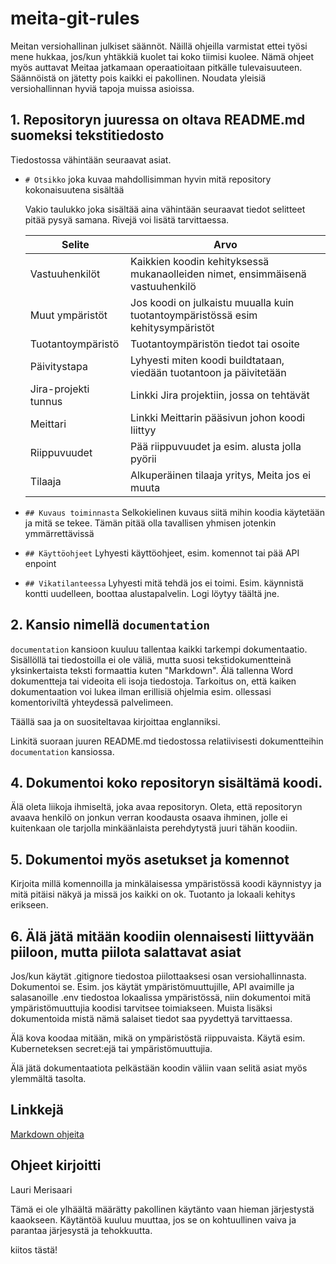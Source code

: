 # meita-git-rules

Meitan versiohallinan julkiset säännöt. Näillä ohjeilla varmistat ettei työsi mene hukkaa, jos/kun yhtäkkiä kuolet tai koko tiimisi kuolee.
Nämä ohjeet myös auttavat Meitaa jatkamaan operaatioitaan pitkälle tulevaisuuteen. Säännöistä on jätetty pois kaikki ei pakollinen. Noudata
yleisiä versiohallinnan hyviä tapoja muissa asioissa.

## 1. Repositoryn juuressa on oltava README.md suomeksi tekstitiedosto

  Tiedostossa vähintään seuraavat asiat.
    
  - `# Otsikko` joka kuvaa mahdollisimman hyvin mitä repository kokonaisuutena sisältää
    
    Vakio taulukko joka sisältää aina vähintään seuraavat tiedot selitteet pitää pysyä samana. Rivejä voi lisätä tarvittaessa.

      |Selite|Arvo|
      |-|-|
      | Vastuuhenkilöt       | Kaikkien koodin kehityksessä mukanaolleiden nimet, ensimmäisenä vastuuhenkilö|
      | Muut ympäristöt      | Jos koodi on julkaistu muualla kuin tuotantoympäristössä esim kehitysympäristöt |
      | Tuotantoympäristö    | Tuotantoympäristön tiedot tai osoite |
      | Päivitystapa         | Lyhyesti miten koodi buildtataan, viedään tuotantoon ja päivitetään |
      | Jira-projekti tunnus | Linkki Jira projektiin, jossa on tehtävät |
      | Meittari             | Linkki Meittarin pääsivun johon koodi liittyy |
      | Riippuvuudet         | Pää riippuvuudet ja esim. alusta jolla pyörii |
      | Tilaaja              | Alkuperäinen tilaaja yritys, Meita jos ei muuta |
  
  - `## Kuvaus toiminnasta`
    Selkokielinen kuvaus siitä mihin koodia käytetään ja mitä se tekee. Tämän pitää olla tavallisen yhmisen jotenkin ymmärrettävissä
  - `## Käyttöohjeet`
    Lyhyesti käyttöohjeet, esim. komennot tai pää API enpoint
  - `## Vikatilanteessa`
    Lyhyesti mitä tehdä jos ei toimi. Esim. käynnistä kontti uudelleen, boottaa alustapalvelin. Logi löytyy täältä jne.

## 2. Kansio nimellä `documentation`

   `documentation` kansioon kuuluu tallentaa kaikki tarkempi dokumentaatio. Sisällöllä tai tiedostoilla ei ole väliä, mutta suosi
   tekstidokumentteinä yksinkertaista teksti formaattia kuten "Markdown". Älä tallenna Word dokumentteja tai videoita eli isoja
   tiedostoja. Tarkoitus on, että kaiken dokumentaation voi lukea ilman erillisiä ohjelmia esim. ollessasi komentoriviltä
   yhteydessä palvelimeen.

   Täällä saa ja on suositeltavaa kirjoittaa englanniksi.

   Linkitä suoraan juuren README.md tiedostossa relatiivisesti dokumentteihin `documentation` kansiossa.

## 4. Dokumentoi koko repositoryn sisältämä koodi.

   Älä oleta liikoja ihmiseltä, joka avaa repositoryn. Oleta, että repositoryn avaava henkilö on jonkun verran koodausta osaava
   ihminen, jolle ei kuitenkaan ole tarjolla minkäänlaista perehdytystä juuri tähän koodiin.

## 5. Dokumentoi myös asetukset ja komennot

   Kirjoita millä komennoilla ja minkälaisessa ympäristössä koodi käynnistyy ja mitä pitäisi näkyä ja missä jos kaikki on ok.
   Tuotanto ja lokaali kehitys erikseen.
   
## 6. Älä jätä mitään koodiin olennaisesti liittyvään piiloon, mutta piilota salattavat asiat

   Jos/kun käytät .gitignore tiedostoa piilottaaksesi osan versiohallinnasta. Dokumentoi se. Esim. jos käytät
   ympäristömuuttujille, API avaimille ja salasanoille .env tiedostoa lokaalissa ympäristössä, niin dokumentoi mitä ympäristömuuttujia
   koodisi tarvitsee toimiakseen. Muista lisäksi dokumentoida mistä nämä salaiset tiedot saa pyydettyä tarvittaessa.

   Älä kova koodaa mitään, mikä on ympäristöstä riippuvaista. Käytä esim. Kuberneteksen secret:ejä tai ympäristömuuttujia.

   Älä jätä dokumentaatiota pelkästään koodin väliin vaan selitä asiat myös ylemmältä tasolta.

## Linkkejä

  [Markdown ohjeita](https://commonmark.org/help/)

## Ohjeet kirjoitti

Lauri Merisaari

Tämä ei ole ylhäältä määrätty pakollinen käytänto vaan hieman järjestystä kaaokseen. Käytäntöä kuuluu muuttaa, jos se on kohtuullinen 
vaiva ja parantaa järjesystä ja tehokkuutta.

kiitos tästä!

